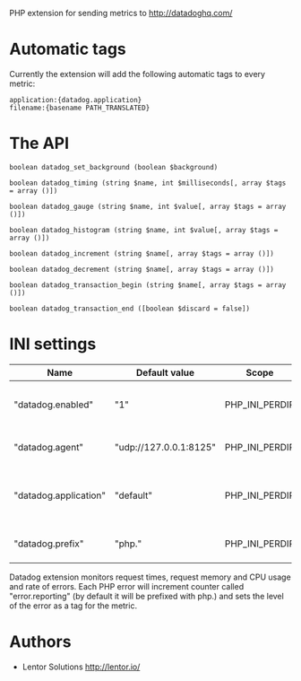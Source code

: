 PHP extension for sending metrics to http://datadoghq.com/

Automatic tags
==============

Currently the extension will add the following automatic tags to every metric:

    application:{datadog.application}
    filename:{basename PATH_TRANSLATED}

The API
=======

    boolean datadog_set_background (boolean $background)

    boolean datadog_timing (string $name, int $milliseconds[, array $tags = array ()])

    boolean datadog_gauge (string $name, int $value[, array $tags = array ()])

    boolean datadog_histogram (string $name, int $value[, array $tags = array ()])

    boolean datadog_increment (string $name[, array $tags = array ()])

    boolean datadog_decrement (string $name[, array $tags = array ()])

    boolean datadog_transaction_begin (string $name[, array $tags = array ()])

    boolean datadog_transaction_end ([boolean $discard = false])

INI settings
============

| Name                 | Default value          | Scope          | Description                                                    |
|----------------------|------------------------|----------------|----------------------------------------------------------------|
|"datadog.enabled"     | "1"                    | PHP_INI_PERDIR | Whether to enable datadog monitoring                           |
|"datadog.agent"       | "udp://127.0.0.1:8125" | PHP_INI_PERDIR | Address of the dd-agent                                        |
|"datadog.application" | "default"              | PHP_INI_PERDIR | Application name to use in the automatic tag                   |
|"datadog.prefix"      | "php."                 | PHP_INI_PERDIR | Prefix to use for PHP metrics                                  |


Datadog extension monitors request times, request memory and CPU usage and rate of errors. Each PHP error will increment counter
called "error.reporting" (by default it will be prefixed with php.) and sets the level of the error as a tag for the metric.


Authors
=======

* Lentor Solutions http://lentor.io/

